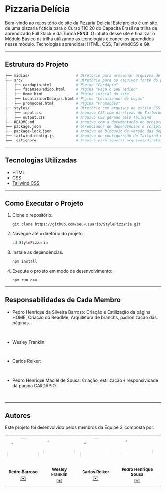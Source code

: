 # Pizzaria Delícia

Bem-vindo ao repositório do site da Pizzaria Delícia! Este projeto é um site de uma pizzaria fictícia para o Curso TIC 20 do Capacita Brasil na trilha de aprendizado Full Stack e da Turma <strong>FSN3</strong>. O intuito desse site é finalizar o Módulo Básico da trilha utilizando as tecnologias e conceitos aprendidos nesse módulo. Tecnologias aprendidas: HTML, CSS, TailwindCSS e Git.

---
## Estrutura do Projeto

````bash
├── midias/                     # Diretório para armazenar arquivos de mídia 
├── src/                        # Diretório para os arquivos fonte do projeto
│   ├── cardapio.html           # Página "Cardápio"
│   ├── facaOseuPedido.html     # Página "Faça o Seu Pedido"
│   ├── Home.html               # Página inicial do site
│   ├── LocalizadorDeLojas.html # Página "Localizador de Lojas"
│   ├── promocoes.html          # Página "Promoções"
├── styles/                     # Diretório com arquivos de estilo CSS
│   ├── input.css               # Arquivo CSS com diretivas do Tailwind
│   ├── output.css              # Arquivo CSS gerado pelo Tailwind
├── README.md                   # Arquivo com a documentação do projeto
├── package.json                # Gerenciador de dependências e scripts do projeto
├── package-lock.json           # Arquivo de bloqueio de versão das dependências
├── tailwind.config.js          # Arquivo de configuração do Tailwind CSS
├── .gitignore                  # Arquivo para ignorar arquivos/diretórios no repositório

````
---
## Tecnologias Utilizadas

- HTML
- CSS
- [Tailwind CSS](https://tailwindcss.com/)
---
## Como Executar o Projeto

1. Clone o repositório:
    ```sh
    git clone https://github.com/seu-usuario/StylePizzaria.git
    ```

2. Navegue até o diretório do projeto:
    ```sh
    cd StylePizzaria
    ```

3. Instale as dependências:
    ```sh
    npm install
    ```

4. Execute o projeto em modo de desenvolvimento:
    ```sh
    npm run dev
    ```
---
## Responsabilidades de Cada Membro

- Pedro Henrique da Silveira Barroso: Criação e Estilização da página HOME, Criação do ReadMe, Arquitetura de branchs, padronização das páginas. 
<br>

- Wesley Franklin:
<br>

- Carlos Reiker:
<br>

- Pedro Henrique Maciel de Sousa: Criação, estilização e responsividade dá página CARDÁPIO.
<br>

---
## Autores

Este projeto foi desenvolvido pelos membros da Equipe 3, composta por:

<table>
  <tr>
    <td align="center"><a href="https://github.com/ph3523"><img style="border-radius: 50%;" src="https://avatars.githubusercontent.com/u/80484091?v=4" width="100px;" alt=""/><br /><sub><b>Pedro Barroso</b></sub></a><br /><a href="mailto:ph.barroso3523@gmail.com" title="Email">✉️</a></td>
    <td align="center"><a href="https://github.com/EldFranklin"><img style="border-radius: 50%;" src="https://avatars.githubusercontent.com/u/105466304?v=4" width="100px;" alt=""/><br /><sub><b>Wesley Franklin</b></sub></a><br /><a href="mailto:wesleyfranklin@alu.ufc.br" title="Email">✉️</a></td>
    <td align="center"><a href="https://github.com/carlosreiker"><img style="border-radius: 50%;" src="https://avatars.githubusercontent.com/u/172124959?v=4" width="100px;" alt=""/><br /><sub><b>Carlos Reiker</b></sub></a><br /><a href="carlos.reiker@hotmail.com" title="Email">✉️</a></td>
    <td align="center"><a href="https://github.com/pedrohenriqux"><img style="border-radius: 50%;" src="https://avatars.githubusercontent.com/u/144057455?v=4" width="100px;" alt=""/><br /><sub><b>Pedro Henrique Sousa</b></sub></a><br /><a href="malito:sousa.pedro08@aluno.ifce.edu.br" title="Email">✉️</a></td>
    
  </tr>
 
</table>
